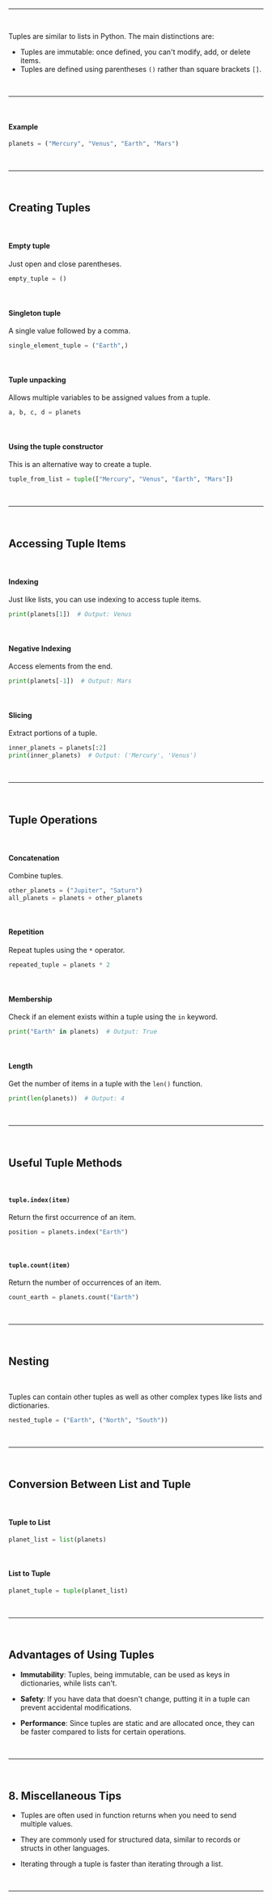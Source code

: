 <br>

---

<br>

Tuples are similar to lists in Python. The main distinctions are:
- Tuples are immutable: once defined, you can't modify, add, or delete items.
- Tuples are defined using parentheses `()` rather than square brackets `[]`.

<br>

---

<br>

#### Example

```python
planets = ("Mercury", "Venus", "Earth", "Mars")
```

<br>

---

<br>

## Creating Tuples

<br>

#### Empty tuple

Just open and close parentheses.

  ```python
  empty_tuple = ()
  ```

<br>

#### Singleton tuple 

A single value followed by a comma.

  ```python
  single_element_tuple = ("Earth",)
  ```

<br>

#### Tuple unpacking

Allows multiple variables to be assigned values from a tuple.
  ```python
  a, b, c, d = planets
  ```

<br>

#### Using the tuple constructor

This is an alternative way to create a tuple.

  ```python
  tuple_from_list = tuple(["Mercury", "Venus", "Earth", "Mars"])
  ```

<br>

---

<br>

## Accessing Tuple Items

<br>

#### Indexing

Just like lists, you can use indexing to access tuple items.

  ```python
  print(planets[1])  # Output: Venus
  ```

<br>

#### Negative Indexing

Access elements from the end.

  ```python
  print(planets[-1])  # Output: Mars
  ```

<br>

#### Slicing

Extract portions of a tuple.

  ```python
  inner_planets = planets[:2]
  print(inner_planets)  # Output: ('Mercury', 'Venus')
  ```

<br>

---

<br>

## Tuple Operations

<br>

#### Concatenation

Combine tuples.

  ```python
  other_planets = ("Jupiter", "Saturn")
  all_planets = planets + other_planets
  ```

<br>

#### Repetition

Repeat tuples using the `*` operator.

  ```python
  repeated_tuple = planets * 2
  ```

<br>

#### Membership

Check if an element exists within a tuple using the `in` keyword.

  ```python
  print("Earth" in planets)  # Output: True
  ```

<br>

#### Length

Get the number of items in a tuple with the `len()` function.

  ```python
  print(len(planets))  # Output: 4
  ```

<br>

---

<br>

## Useful Tuple Methods

<br>

#### `tuple.index(item)`

Return the first occurrence of an item.

  ```python
  position = planets.index("Earth")
  ```

<br>

#### `tuple.count(item)`

Return the number of occurrences of an item.

  ```python
  count_earth = planets.count("Earth")
  ```

<br>

---

<br>

## Nesting

<br>

Tuples can contain other tuples as well as other complex types like lists and dictionaries.

```python
nested_tuple = ("Earth", ("North", "South"))
```

<br>

---

<br>

## Conversion Between List and Tuple

<br>

#### Tuple to List

  ```python
  planet_list = list(planets)
  ```

<br>

#### List to Tuple

  ```python
  planet_tuple = tuple(planet_list)
  ```

<br>

---

<br>

## Advantages of Using Tuples

- **Immutability**: Tuples, being immutable, can be used as keys in dictionaries, while lists can't.
  
- **Safety**: If you have data that doesn't change, putting it in a tuple can prevent accidental modifications.

- **Performance**: Since tuples are static and are allocated once, they can be faster compared to lists for certain operations.

<br>

---

<br>

## **8. Miscellaneous Tips**

- Tuples are often used in function returns when you need to send multiple values.
  
- They are commonly used for structured data, similar to records or structs in other languages.

- Iterating through a tuple is faster than iterating through a list.

<br>

---

<br>